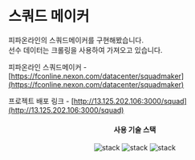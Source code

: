 <h1>스쿼드 메이커</h1>

피파온라인의 스쿼드메이커를 구현해봤습니다.  
선수 데이터는 크롤링을 사용하여 가져오고 있습니다.

피파온라인 스쿼드메이커 - [https://fconline.nexon.com/datacenter/squadmaker](https://fconline.nexon.com/datacenter/squadmaker)

프로젝트 배포 링크 - [http://13.125.202.106:3000/squad](http://13.125.202.106:3000/squad)

<div align="center">
    <div align="center">
        <h4>사용 기술 스택</h4>
    </div>
    <div align="center">
        <img src="https://img.shields.io/badge/React-61DAFB?style=flat&logo=React&logoColor=white" alt="stack"/>
        <img src="https://img.shields.io/badge/TypeScript-3178C6?style=flat&logo=TypeScript&logoColor=white" alt="stack"/>
        <img src="https://img.shields.io/badge/Next.js-000000?style=flat&logo=Next.js&logoColor=white" alt="stack"/>
    </div>
</div>


